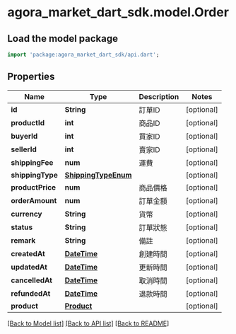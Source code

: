 # agora_market_dart_sdk.model.Order

## Load the model package
```dart
import 'package:agora_market_dart_sdk/api.dart';
```

## Properties
Name | Type | Description | Notes
------------ | ------------- | ------------- | -------------
**id** | **String** | 訂單ID | [optional] 
**productId** | **int** | 商品ID | [optional] 
**buyerId** | **int** | 買家ID | [optional] 
**sellerId** | **int** | 賣家ID | [optional] 
**shippingFee** | **num** | 運費 | [optional] 
**shippingType** | [**ShippingTypeEnum**](ShippingTypeEnum.md) |  | [optional] 
**productPrice** | **num** | 商品價格 | [optional] 
**orderAmount** | **num** | 訂單金額 | [optional] 
**currency** | **String** | 貨幣 | [optional] 
**status** | **String** | 訂單狀態 | [optional] 
**remark** | **String** | 備註 | [optional] 
**createdAt** | [**DateTime**](DateTime.md) | 創建時間 | [optional] 
**updatedAt** | [**DateTime**](DateTime.md) | 更新時間 | [optional] 
**cancelledAt** | [**DateTime**](DateTime.md) | 取消時間 | [optional] 
**refundedAt** | [**DateTime**](DateTime.md) | 退款時間 | [optional] 
**product** | [**Product**](Product.md) |  | [optional] 

[[Back to Model list]](../README.md#documentation-for-models) [[Back to API list]](../README.md#documentation-for-api-endpoints) [[Back to README]](../README.md)


